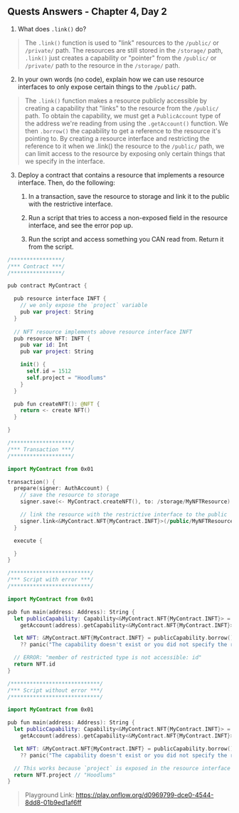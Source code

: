 ## Quests Answers - Chapter 4, Day 2

1. What does `.link()` do?
> The `.link()` function is used to "link" resources to the `/public/` or `/private/` path. The resources are still stored in the `/storage/` path, `.link()` just creates a capability or "pointer" from the `/public/` or `/private/` path to the resource in the `/storage/` path.

2. In your own words (no code), explain how we can use resource interfaces to only expose certain things to the `/public/` path.
> The `.link()` function makes a resource publicly accessible by creating a capability that "links" to the resource from the `/public/` path. To obtain the capability, we must get a `PublicAccount` type of the address we're reading from using the `.getAccount()` function. We then `.borrow()` the capability to get a reference to the resource it's pointing to. By creating a resource interface and restricting the reference to it when we .link() the resource to the `/public/` path, we can limit access to the resource by exposing only certain things that we specify in the interface.


3. Deploy a contract that contains a resource that implements a resource interface. Then, do the following:

    1) In a transaction, save the resource to storage and link it to the public with the restrictive interface. 

    2) Run a script that tries to access a non-exposed field in the resource interface, and see the error pop up.

    3) Run the script and access something you CAN read from. Return it from the script.

```swift
/****************/
/*** Contract ***/
/****************/

pub contract MyContract {

  pub resource interface INFT {
    // we only expose the `project` variable
    pub var project: String
  }
  
  // NFT resource implements above resource interface INFT
  pub resource NFT: INFT {
    pub var id: Int
    pub var project: String

    init() {
      self.id = 1512
      self.project = "Hoodlums"
    }
  }

  pub fun createNFT(): @NFT {
    return <- create NFT()
  }

}
```

```swift
/*******************/
/*** Transaction ***/
/*******************/

import MyContract from 0x01

transaction() {
  prepare(signer: AuthAccount) {
    // save the resource to storage
    signer.save(<- MyContract.createNFT(), to: /storage/MyNFTResource)

    // link the resource with the restrictive interface to the public
    signer.link<&MyContract.NFT{MyContract.INFT}>(/public/MyNFTResource, target: /storage/MyNFTResource)
  }

  execute {

  }
}
```

```swift
/*************************/
/*** Script with error ***/
/*************************/

import MyContract from 0x01

pub fun main(address: Address): String {
  let publicCapability: Capability<&MyContract.NFT{MyContract.INFT}> =
    getAccount(address).getCapability<&MyContract.NFT{MyContract.INFT}>(/public/MyNFTResource)

  let NFT: &MyContract.NFT{MyContract.INFT} = publicCapability.borrow()
    ?? panic("The capability doesn't exist or you did not specify the right type when you got the capability.")

  // ERROR: "member of restricted type is not accessible: id"
  return NFT.id
}
```

```swift
/****************************/
/*** Script without error ***/
/****************************/

import MyContract from 0x01

pub fun main(address: Address): String {
  let publicCapability: Capability<&MyContract.NFT{MyContract.INFT}> =
    getAccount(address).getCapability<&MyContract.NFT{MyContract.INFT}>(/public/MyNFTResource)

  let NFT: &MyContract.NFT{MyContract.INFT} = publicCapability.borrow()
    ?? panic("The capability doesn't exist or you did not specify the right type when you got the capability.")

  // This works because `project` is exposed in the resource interface INFT`
  return NFT.project // "Hoodlums"
}
```
> Playground Link: https://play.onflow.org/d0969799-dce0-4544-8dd8-01b9ed1af6ff
